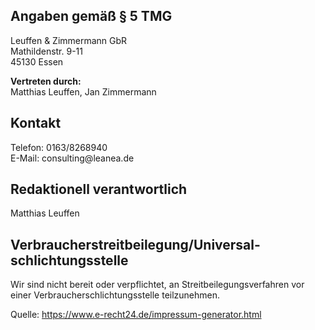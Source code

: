 <h2>Angaben gem&auml;&szlig; &sect; 5 TMG</h2>
<p>Leuffen &amp; Zimmermann GbR<br />
Mathildenstr. 9-11<br />
45130 Essen</p>

<p><strong>Vertreten durch:</strong><br />
Matthias Leuffen, Jan Zimmermann</p>

<h2>Kontakt</h2>
<p>Telefon: 0163/8268940<br />
E-Mail: consulting@leanea.de</p>

<h2>Redaktionell verantwortlich</h2>
<p>Matthias Leuffen</p>

<h2>Verbraucher&shy;streit&shy;beilegung/Universal&shy;schlichtungs&shy;stelle</h2>
<p>Wir sind nicht bereit oder verpflichtet, an Streitbeilegungsverfahren vor einer Verbraucherschlichtungsstelle teilzunehmen.</p>

<p>Quelle: <a href="https://www.e-recht24.de/impressum-generator.html">https://www.e-recht24.de/impressum-generator.html</a></p>
